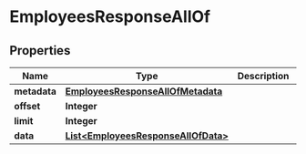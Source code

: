 

# EmployeesResponseAllOf


## Properties

| Name | Type | Description | Notes |
|------------ | ------------- | ------------- | -------------|
|**metadata** | [**EmployeesResponseAllOfMetadata**](EmployeesResponseAllOfMetadata.md) |  |  [optional] |
|**offset** | **Integer** |  |  [optional] |
|**limit** | **Integer** |  |  [optional] |
|**data** | [**List&lt;EmployeesResponseAllOfData&gt;**](EmployeesResponseAllOfData.md) |  |  [optional] |



